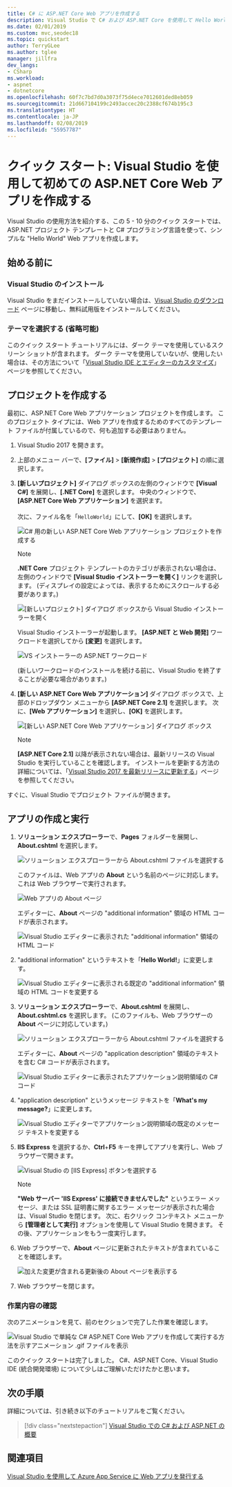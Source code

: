 ```yaml
---
title: C# に ASP.NET Core Web アプリを作成する
description: Visual Studio で C# および ASP.NET Core を使用して Hello World の Web アプリを作成する方法について、段階的に説明します。
ms.date: 02/01/2019
ms.custom: mvc,seodec18
ms.topic: quickstart
author: TerryGLee
ms.author: tglee
manager: jillfra
dev_langs:
- CSharp
ms.workload:
- aspnet
- dotnetcore
ms.openlocfilehash: 60f7c7bd7d0a3073f75d4ece7012601ded8eb059
ms.sourcegitcommit: 21d667104199c2493accec20c2388cf674b195c3
ms.translationtype: HT
ms.contentlocale: ja-JP
ms.lasthandoff: 02/08/2019
ms.locfileid: "55957787"
---
```

# <a name="quickstart-use-visual-studio-to-create-your-first-aspnet-core-web-app"></a>クイック スタート: Visual Studio を使用して初めての ASP.NET Core Web アプリを作成する

Visual Studio の使用方法を紹介する、この 5 - 10 分のクイック スタートでは、ASP.NET プロジェクト テンプレートと C# プログラミング言語を使って、シンプルな "Hello World" Web アプリを作成します。

## <a name="before-you-begin"></a>始める前に

### <a name="install-visual-studio"></a>Visual Studio のインストール

Visual Studio をまだインストールしていない場合は、[Visual Studio のダウンロード](https://visualstudio.microsoft.com/downloads/?utm_medium=microsoft&utm_source=docs.microsoft.com&utm_campaign=inline+link&utm_content=download+vs2017) ページに移動し、無料試用版をインストールしてください。

### <a name="choose-your-theme-optional"></a>テーマを選択する (省略可能)

このクイック スタート チュートリアルには、ダーク テーマを使用しているスクリーン ショットが含まれます。 ダーク テーマを使用していないが、使用したい場合は、その方法について「[Visual Studio IDE とエディターのカスタマイズ](quickstart-personalize-the-ide.md)」ページを参照してください。

## <a name="create-a-project"></a>プロジェクトを作成する

最初に、ASP.NET Core Web アプリケーション プロジェクトを作成します。 このプロジェクト タイプには、Web アプリを作成するためのすべてのテンプレート ファイルが付属しているので、何も追加する必要はありません。

1. Visual Studio 2017 を開きます。

1. 上部のメニュー バーで、**[ファイル]** > **[新規作成]** > **[プロジェクト]** の順に選択します。

1. **[新しいプロジェクト]** ダイアログ ボックスの左側のウィンドウで **[Visual C#]** を展開し、**[.NET Core]** を選択します。 中央のウィンドウで、**[ASP.NET Core Web アプリケーション]** を選択ます。 <br/><br/>次に、ファイル名を「`HelloWorld`」にして、**[OK]** を選択します。

   ![C# 用の新しい ASP.NET Core Web アプリケーション プロジェクトを作成する](../ide/media/csharp-aspnet-choose-template-name-file.png)

   > [!NOTE]
   > **.NET Core** プロジェクト テンプレートのカテゴリが表示されない場合は、左側のウィンドウで **[Visual Studio インストーラーを開く]** リンクを選択します。 (ディスプレイの設定によっては、表示するためにスクロールする必要があります。)
   >
   > ![[新しいプロジェクト] ダイアログ ボックスから Visual Studio インストーラーを開く](../ide/media/open-visual-studio-installer.png)
   >
   > Visual Studio インストーラーが起動します。 **[ASP.NET と Web 開発]** ワークロードを選択してから **[変更]** を選択します。
   >
   > ![VS インストーラーの ASP.NET ワークロード](../ide/media/quickstart-aspnet-workload.png)
   >
   > (新しいワークロードのインストールを続ける前に、Visual Studio を終了することが必要な場合があります。)

1. **[新しい ASP.NET Core Web アプリケーション]** ダイアログ ボックスで、上部のドロップダウン メニューから **[ASP.NET Core 2.1]** を選択します。 次に、**[Web アプリケーション]** を選択し、**[OK]** を選択します。

   ![[新しい ASP.NET Core Web アプリケーション] ダイアログ ボックス](../ide/media/aspnet-core-2dot1.png)

   > [!NOTE]
   > **[ASP.NET Core 2.1]** 以降が表示されない場合は、最新リリースの Visual Studio を実行していることを確認します。 インストールを更新する方法の詳細については、「[Visual Studio 2017 を最新リリースに更新する](../install/update-visual-studio.md)」ページを参照してください。

すぐに、Visual Studio でプロジェクト ファイルが開きます。

## <a name="create-and-run-the-app"></a>アプリの作成と実行

1. **ソリューション エクスプローラー**で、**Pages** フォルダーを展開し、**About.cshtml** を選択します。

   ![ソリューション エクスプローラーから About.cshtml ファイルを選択する](../ide/media/csharp-aspnet-about-page-html-file.png)

   このファイルは、Web アプリの **About** という名前のページに対応します。これは Web ブラウザーで実行されます。

   ![Web アプリの About ページ](../ide/media/csharp-aspnet-about-page.png)

   エディターに、**About** ページの "additional information" 領域の HTML コードが表示されます。

   ![Visual Studio エディターに表示された "additional information" 領域の HTML コード](../ide/media/csharp-aspnet-about-cshtml-page.png)

1. "additional information" というテキストを「**Hello World!**」に変更します。

   ![Visual Studio エディターに表示される既定の "additional information" 領域の HTML コードを変更する](../ide/media/csharp-aspnet-about-cshtml-page-hello-world.png)

1. **ソリューション エクスプローラー**で、**About.cshtml** を展開し、**About.cshtml.cs** を選択します。 (このファイルも、Web ブラウザーの **About** ページに対応しています。)

   ![ソリューション エクスプローラーから About.cshtml ファイルを選択する](../ide/media/csharp-aspnet-about-page-code-file.png)

   エディターに、**About** ページの "application description" 領域のテキストを含む C# コードが表示されます。

   ![Visual Studio エディターに表示されたアプリケーション説明領域の C# コード](../ide/media/csharp-aspnet-about-cshtml-cs-code.png)

1. "application description" というメッセージ テキストを「**What's my message?**」に変更します。

   ![Visual Studio エディターでアプリケーション説明領域の既定のメッセージ テキストを変更する](../ide/media/csharp-aspnet-about-cshtml-cs-message.png)

1. **IIS Express** を選択するか、**Ctrl**+**F5** キーを押してアプリを実行し、Web ブラウザーで開きます。

   ![Visual Studio の [IIS Express] ボタンを選択する](../ide/media/csharp-aspnet-helloworld-iisbutton.png)

   > [!NOTE]
   > **"Web サーバー 'IIS Express' に接続できませんでした"** というエラー メッセージ、または SSL 証明書に関するエラー メッセージが表示された場合は、Visual Studio を閉じます。 次に、右クリック コンテキスト メニューから **[管理者として実行]** オプションを使用して Visual Studio を開きます。 その後、アプリケーションをもう一度実行します。

1. Web ブラウザーで、**About** ページに更新されたテキストが含まれていることを確認します。

   ![加えた変更が含まれる更新後の About ページを表示する](../ide/media/csharp-aspnet-about-page-hello-world.png)

1. Web ブラウザーを閉じます。

### <a name="review-your-work"></a>作業内容の確認

次のアニメーションを見て、前のセクションで完了した作業を確認します。

  ![Visual Studio で単純な C# ASP.NET Core Web アプリを作成して実行する方法を示すアニメーション .gif ファイルを表示](../ide/media/csharp-aspnet-animated-hello-world.gif)

このクイック スタートは完了しました。 C#、ASP.NET Core、Visual Studio IDE (統合開発環境) について少しはご理解いただけたかと思います。

## <a name="next-steps"></a>次の手順

詳細については、引き続き以下のチュートリアルをご覧ください。

> [!div class="nextstepaction"]
> [Visual Studio での C# および ASP.NET の概要](../get-started/csharp/tutorial-aspnet-core.md)

## <a name="see-also"></a>関連項目

[Visual Studio を使用して Azure App Service に Web アプリを発行する](../deployment/quickstart-deploy-to-azure.md)
